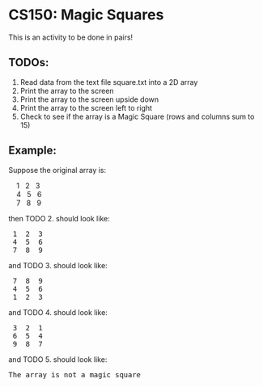 # CS150: Magic Squares

This is an activity to be done in pairs!

## TODOs:
  1.  Read data from the text file square.txt into a 2D array
  2.  Print the array to the screen
  3.  Print the array to the screen upside down
  4.  Print the array to the screen left to right
  5.  Check to see if the array is a Magic Square (rows and columns sum to 15)

## Example:

Suppose the original array is:

&nbsp;  &nbsp; 1 &nbsp; 2 &nbsp; 3 <br>
&nbsp;  &nbsp; 4 &nbsp; 5 &nbsp; 6 <br>
&nbsp;  &nbsp; 7 &nbsp; 8 &nbsp; 9 <br>

then TODO 2. should look like:
<pre>
 1  2  3 
 4  5  6  
 7  8  9 
</pre>

and TODO 3. should look like:
<pre>
 7  8  9 
 4  5  6  
 1  2  3 
</pre>

and TODO 4. should look like:
<pre>
 3  2  1 
 6  5  4  
 9  8  7 
</pre>

and TODO 5. should look like:

<pre>
The array is not a magic square
</pre>
